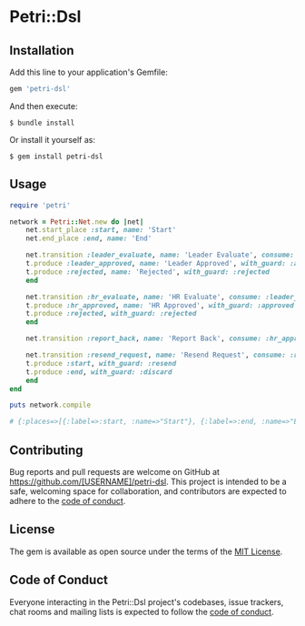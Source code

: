 # Petri::Dsl

## Installation

Add this line to your application's Gemfile:

```ruby
gem 'petri-dsl'
```

And then execute:

    $ bundle install

Or install it yourself as:

    $ gem install petri-dsl

## Usage

```ruby
require 'petri'

network = Petri::Net.new do |net|
    net.start_place :start, name: 'Start'
    net.end_place :end, name: 'End'

    net.transition :leader_evaluate, name: 'Leader Evaluate', consume: :start do |t|
    t.produce :leader_approved, name: 'Leader Approved', with_guard: :approved
    t.produce :rejected, name: 'Rejected', with_guard: :rejected
    end

    net.transition :hr_evaluate, name: 'HR Evaluate', consume: :leader_approved do |t|
    t.produce :hr_approved, name: 'HR Approved', with_guard: :approved
    t.produce :rejected, with_guard: :rejected
    end

    net.transition :report_back, name: 'Report Back', consume: :hr_approved, produce: :end

    net.transition :resend_request, name: 'Resend Request', consume: :rejected do |t|
    t.produce :start, with_guard: :resend
    t.produce :end, with_guard: :discard
    end
end

puts network.compile

# {:places=>[{:label=>:start, :name=>"Start"}, {:label=>:end, :name=>"End"}, {:label=>:leader_approved, :name=>"Leader Approved"}, {:label=>:rejected, :name=>"Rejected"}, {:label=>:hr_approved, :name=>"HR Approved"}], :transitions=>[{:label=>:leader_evaluate, :name=>"Leader Evaluate", :consume=>[:start], :produce=>[{:label=>:leader_approved, :guard=>:approved}, {:label=>:rejected, :guard=>:rejected}]}, {:label=>:hr_evaluate, :name=>"HR Evaluate", :consume=>[:leader_approved], :produce=>[{:label=>:hr_approved, :guard=>:approved}, {:label=>:rejected, :guard=>:rejected}]}, {:label=>:report_back, :name=>"Report Back", :consume=>[:hr_approved], :produce=>[{:label=>:end, :guard=>nil}]}, {:label=>:resend_request, :name=>"Resend Request", :consume=>[:rejected], :produce=>[{:label=>:start, :guard=>:resend}, {:label=>:end, :guard=>:discard}]}], :start_place=>:start, :end_place=>:end}
```

## Contributing

Bug reports and pull requests are welcome on GitHub at https://github.com/[USERNAME]/petri-dsl. This project is intended to be a safe, welcoming space for collaboration, and contributors are expected to adhere to the [code of conduct](https://github.com/[USERNAME]/petri-dsl/blob/master/CODE_OF_CONDUCT.md).


## License

The gem is available as open source under the terms of the [MIT License](https://opensource.org/licenses/MIT).

## Code of Conduct

Everyone interacting in the Petri::Dsl project's codebases, issue trackers, chat rooms and mailing lists is expected to follow the [code of conduct](https://github.com/[USERNAME]/petri-dsl/blob/master/CODE_OF_CONDUCT.md).
